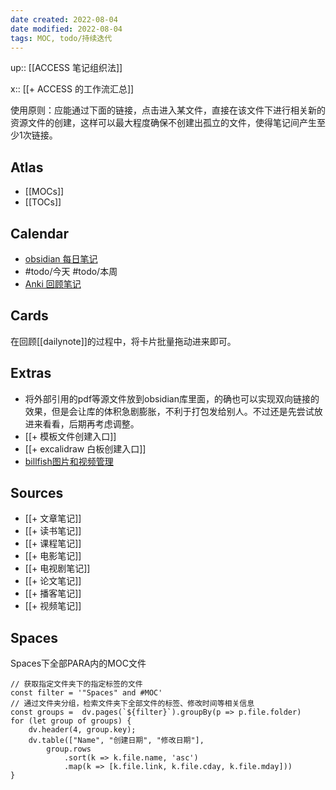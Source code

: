 ```yaml
---
date created: 2022-08-04
date modified: 2022-08-04
tags: MOC, todo/持续迭代
---
```


up:: [[ACCESS 笔记组织法]]

x:: [[+ ACCESS 的工作流汇总]]

使用原则：应能通过下面的链接，点击进入某文件，直接在该文件下进行相关新的资源文件的创建，这样可以最大程度确保不创建出孤立的文件，使得笔记间产生至少1次链接。

## Atlas

- [[MOCs]]
- [[TOCs]]

## Calendar

- [obsidian 每日笔记](obsidian://advanced-uri?daily=true&mode=append)
- #todo/今天 #todo/本周
- [Anki 回顾笔记](obsidian://advanced-uri?vault=knowledge-garden&commandid=obsidian-spaced-repetition%253Asrs-note-review-open-note)

## Cards

在回顾[[dailynote]]的过程中，将卡片批量拖动进来即可。

## Extras

- 将外部引用的pdf等源文件放到obsidian库里面，的确也可以实现双向链接的效果，但是会让库的体积急剧膨胀，不利于打包发给别人。不过还是先尝试放进来看看，后期再考虑调整。
- [[+ 模板文件创建入口]]
- [[+ excalidraw 白板创建入口]]
- [billfish图片和视频管理](billfish://)

## Sources

- [[+ 文章笔记]]
- [[+ 读书笔记]]
- [[+ 课程笔记]]
- [[+ 电影笔记]]
- [[+ 电视剧笔记]]
- [[+ 论文笔记]]
- [[+ 播客笔记]]
- [[+ 视频笔记]]

## Spaces

Spaces下全部PARA内的MOC文件

```dataviewjs
// 获取指定文件夹下的指定标签的文件
const filter = '"Spaces" and #MOC'
// 通过文件夹分组，检索文件夹下全部文件的标签、修改时间等相关信息
const groups =  dv.pages(`${filter}`).groupBy(p => p.file.folder)
for (let group of groups) {
	dv.header(4, group.key);
	dv.table(["Name", "创建日期", "修改日期"],
		group.rows
			.sort(k => k.file.name, 'asc')
			.map(k => [k.file.link, k.file.cday, k.file.mday]))
}
```

